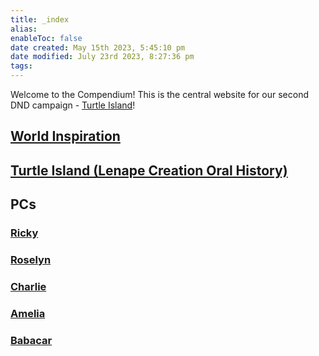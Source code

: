 ```yaml
---
title: _index
alias: 
enableToc: false
date created: May 15th 2023, 5:45:10 pm
date modified: July 23rd 2023, 8:27:36 pm
tags: 
---
```

Welcome to the Compendium! This is the central website for our second DND campaign - [Turtle Island](Worldbuilding/Turtle%20Island%20(Lenape%20Creation%20Oral%20History).md)!

## [World Inspiration](Worldbuilding/World%20Inspiration.md)

## [Turtle Island (Lenape Creation Oral History)](Worldbuilding/Turtle%20Island%20(Lenape%20Creation%20Oral%20History).md)

## PCs
### [Ricky](PCs/Ricky.md)
### [Roselyn](PCs/Roselyn.md)
### [Charlie](PCs/Charlie.md)
### [Amelia](PCs/Amelia.md)
### [Babacar](PCs/Babacar.md)
